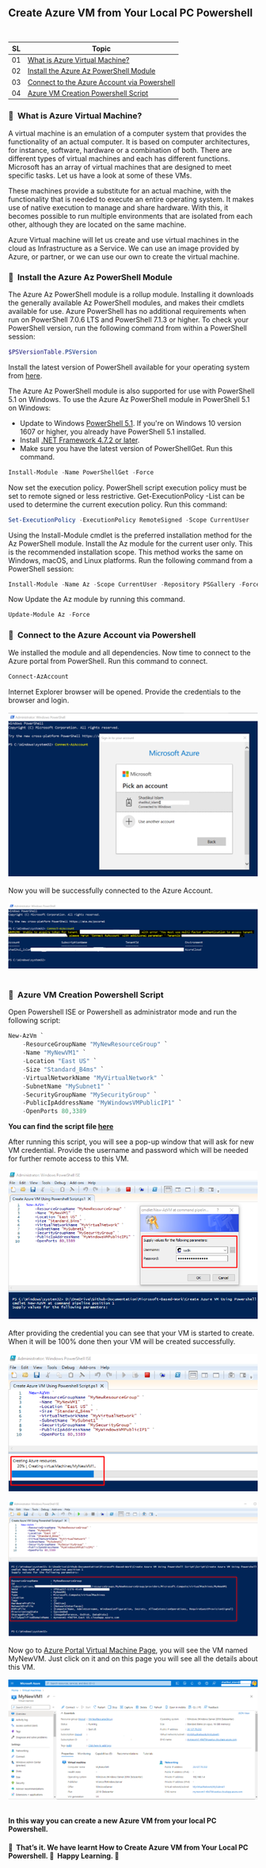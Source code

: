 ## <p align=left>Create Azure VM from Your Local PC Powershell<br> <br> </p>
| **SL** | **Topic** |
| --- | --- |
| 01 | [What is Azure Virtual Machine?](#01) |
| 02 | [Install the Azure Az PowerShell Module](#02) |
| 03 | [Connect to the Azure Account via Powershell](#03)  |
| 04 | [Azure VM Creation Powershell Script](#04) |

### <a name="01">:diamond_shape_with_a_dot_inside: &nbsp;What is Azure Virtual Machine?</a>
A virtual machine is an emulation of a computer system that provides the functionality of an actual computer. It is based on computer architectures, for instance, software, hardware or a combination of both. There are different types of virtual machines and each has different functions. Microsoft has an array of virtual machines that are designed to meet specific tasks. Let us have a look at some of these VMs.

These machines provide a substitute for an actual machine, with the functionality that is needed to execute an entire operating system.  It makes use of native execution to manage and share hardware. With this, it becomes possible to run multiple environments that are isolated from each other, although they are located on the same machine.

Azure Virtual machine will let us create and use virtual machines in the cloud as Infrastructure as a Service. We can use an image provided by Azure, or partner, or we can use our own to create the virtual machine.

### <a name="02">:diamond_shape_with_a_dot_inside: &nbsp;Install the Azure Az PowerShell Module</a>
The Azure Az PowerShell module is a rollup module. Installing it downloads the generally available Az PowerShell modules, and makes their cmdlets available for use.
Azure PowerShell has no additional requirements when run on PowerShell 7.0.6 LTS and PowerShell 7.1.3 or higher. To check your PowerShell version, run the following command from within a PowerShell session:
```PowerShell 
$PSVersionTable.PSVersion 
```
Install the latest version of PowerShell available for your operating system from [here](https://docs.microsoft.com/en-us/powershell/scripting/install/installing-powershell?view=powershell-7.2).

The Azure Az PowerShell module is also supported for use with PowerShell 5.1 on Windows. To use the Azure Az PowerShell module in PowerShell 5.1 on Windows:
- Update to Windows [PowerShell 5.1](https://docs.microsoft.com/en-us/powershell/scripting/windows-powershell/install/installing-windows-powershell?view=powershell-7.2#upgrading-existing-windows-powershell). If you're on Windows 10 version 1607 or higher, you already have PowerShell 5.1 installed.
- Install [.NET Framework 4.7.2 or later](https://docs.microsoft.com/en-us/dotnet/framework/install).
- Make sure you have the latest version of PowerShellGet. Run this command.
```PowerShell
Install-Module -Name PowerShellGet -Force
```
Now set the execution policy. PowerShell script execution policy must be set to remote signed or less restrictive. Get-ExecutionPolicy -List can be used to determine the current execution policy. Run this command:

```PowerShell
Set-ExecutionPolicy -ExecutionPolicy RemoteSigned -Scope CurrentUser
```
Using the Install-Module cmdlet is the preferred installation method for the Az PowerShell module. Install the Az module for the current user only. This is the recommended installation scope. This method works the same on Windows, macOS, and Linux platforms. Run the following command from a PowerShell session:
```PowerShell
Install-Module -Name Az -Scope CurrentUser -Repository PSGallery -Force
```

Now Update the Az module by running this command.
```PowerShell
Update-Module Az -Force
```

### <a name="03">:diamond_shape_with_a_dot_inside: &nbsp;Connect to the Azure Account via Powershell</a>
We installed the module and all dependencies. Now time to connect to the Azure portal from PowerShell.
Run this command to connect.
```PowerShell
Connect-AzAccount
```
Internet Explorer browser will be opened. Provide the credentials to the browser and login.
<br> <br> <img src= "https://github.com/Shadikul-Islam/Microsoft-Based-Projects/blob/master/Install%20Software%20in%20Azure%20VM%20Without%20Going%20Inside%20to%20VM%20Using%20Powershell/Images/Image-1.png" alt="Login Azure Account"> <br><br>
Now you will be successfully connected to the Azure Account.
<br> <br> <img src= "https://github.com/Shadikul-Islam/Microsoft-Based-Projects/blob/master/Install%20Software%20in%20Azure%20VM%20Without%20Going%20Inside%20to%20VM%20Using%20Powershell/Images/Image-2.png" alt="Login Azure Account"> <br><br>

### <a name="04">:diamond_shape_with_a_dot_inside: &nbsp;Azure VM Creation Powershell Script</a>

Open Powershell ISE or Powershell as administrator mode and run the following script:

```PowerShell
New-AzVm `
    -ResourceGroupName "MyNewResourceGroup" `
    -Name "MyNewVM1" `
    -Location "East US" `
    -Size "Standard_B4ms" `
    -VirtualNetworkName "MyVirtualNetwork" `
    -SubnetName "MySubnet1" `
    -SecurityGroupName "MySecurityGroup" `
    -PublicIpAddressName "MyWindowsVMPublicIP1" `
    -OpenPorts 80,3389
 ```

**You can find the script file [here](https://github.com/Shadikul-Islam/Microsoft-Based-Projects/blob/master/Create%20Azure%20VM%20Using%20Powershell%20Script/Script/Create%20Azure%20VM%20Using%20Powershell%20Script.ps1)**

After running this script, you will see a pop-up window that will ask for new VM credential. Provide the username and password which will be needed for further remote access to this VM.
<br> <br> <img src= "https://github.com/Shadikul-Islam/Microsoft-Based-Projects/blob/master/Create%20Azure%20VM%20Using%20Powershell%20Script/Images/Image-1.png" alt="VM Credential"> <br><br>
After providing the credential you can see that your VM is started to create. When it will be 100% done then your VM will be created successfully.
<br> <br> <img src= "https://github.com/Shadikul-Islam/Microsoft-Based-Projects/blob/master/Create%20Azure%20VM%20Using%20Powershell%20Script/Images/Image-2.png" alt="VM Creating"> <br><br>
<img src= "https://github.com/Shadikul-Islam/Microsoft-Based-Projects/blob/master/Create%20Azure%20VM%20Using%20Powershell%20Script/Images/Images-3.png" alt="VM Creating"> <br><br>
Now go to [Azure Portal Virtual Machine Page](https://portal.azure.com/#blade/HubsExtension/BrowseResource/resourceType/Microsoft.Compute%2FVirtualMachines), you will see the VM named MyNewVM. Just click on it and on this page you will see all the details about this VM.
<br> <br> <img src= "https://github.com/Shadikul-Islam/Microsoft-Based-Projects/blob/master/Create%20Azure%20VM%20Using%20Powershell%20Script/Images/Image-4.png" alt="VM Azure Portal"> <br><br>

**In this way you can create a new Azure VM from your local PC Powershell.**


#### :diamond_shape_with_a_dot_inside: &nbsp;That’s it. We have learnt How to Create Azure VM from Your Local PC Powershell. :diamond_shape_with_a_dot_inside: &nbsp;Happy Learning. :diamond_shape_with_a_dot_inside: &nbsp;
